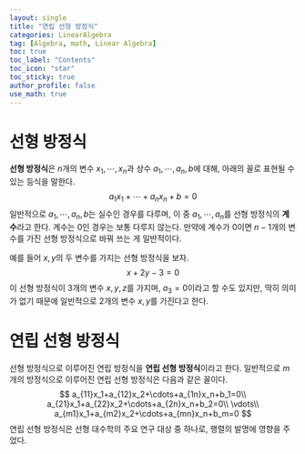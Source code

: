 ```yaml
---
layout: single
title: "연립 선형 방정식"
categories: LinearAlgebra
tag: [Algebra, math, Linear Algebra]
toc: true
toc_label: "Contents"
toc_icon: "star"
toc_sticky: true
author_profile: false
use_math: true
---
```


# 선형 방정식

**선형 방정식**은 $n$개의 변수 $x_1, \cdots, x_n$과 상수 $a_1, \cdots, a_n, b$에 대해, 아래의 꼴로 표현될 수 있는 등식을 말한다.
$$
a_1x_1+\cdots+a_nx_n+b=0
$$
일반적으로 $a_1, \cdots, a_n, b$는 실수인 경우를 다루며, 이 중 $a_1, \cdots, a_n$를 선형 방정식의 **계수**라고 한다. 계수는 $0$인 경우는 보통 다루지 않는다. 만약에 계수가 $0$이면 $n-1$개의 변수를 가진 선형 방정식으로 바꿔 쓰는 게 일반적이다.

예를 들어 $x, y$의 두 변수를 가지는 선형 방정식을 보자.
$$
x+2y-3=0
$$
이 선형 방정식이 $3$개의 변수 $x, y, z$를 가지며, $a_3=0$이라고 할 수도 있지만, 딱히 의미가 없기 때문에 일반적으로 $2$개의 변수 $x, y$를 가진다고 한다.

# 연립 선형 방정식

선형 방정식으로 이루어진 연립 방정식을 **연립 선형 방정식**이라고 한다. 일반적으로 $m$개의 방정식으로 이루어진 연립 선형 방정식은 다음과 같은 꼴이다.
$$
a_{11}x_1+a_{12}x_2+\cdots+a_{1n}x_n+b_1=0\\
a_{21}x_1+a_{22}x_2+\cdots+a_{2n}x_n+b_2=0\\
\vdots\\
a_{m1}x_1+a_{m2}x_2+\cdots+a_{mn}x_n+b_m=0
$$
연립 선형 방정식은 선형 대수학의 주요 연구 대상 중 하나로, 행렬의 발명에 영향을 주었다.
